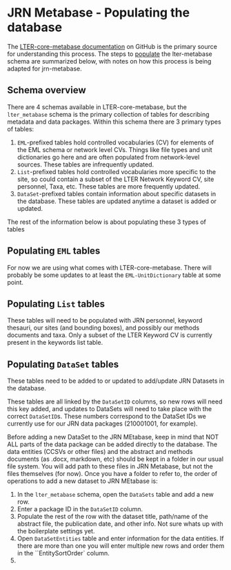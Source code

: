 # JRN Metabase - Populating the database

The [LTER-core-metabase documentation](https://lter.github.io/LTER-core-metabase/) on GitHub is the primary source for understanding this process. The steps to [populate](https://lter.github.io/LTER-core-metabase/populate.html) the lter-metabase schema are summarized below, with notes on how this process is being adapted for jrn-metabase.

## Schema overview

There are 4 schemas available in LTER-core-metabase, but the `lter_metabase` schema is the primary collection of tables for describing metadata and data packages. Within this schema there are 3 primary types of tables:

1. `EML`-prefixed tables hold controlled vocabularies (CV) for elements of the EML schema or network level CVs. Things like file types and unit dictionaries go here and are often populated from network-level sources. These tables are infrequently updated.
2. `List`-prefixed tables hold controlled vocabularies more specific to the site, so could contain a subset of the LTER Network Keyword CV, site personnel, Taxa, etc. These tables are more frequently updated.
3. `DataSet`-prefixed tables contain information about specific datasets in the database. These tables are updated anytime a dataset is added or updated.

The rest of the information below is about populating these 3 types of tables 

## Populating `EML` tables

For now we are using what comes with LTER-core-metabase. There will probably be some updates to at least the `EML-UnitDictionary` table at some point.

## Populating `List` tables

These tables will need to be populated with JRN personnel, keyword thesauri, our sites (and bounding boxes), and possibly our methods documents and taxa. Only a subset of the LTER Keyword CV is currently present in the keywords list table.

## Populating `DataSet` tables

These tables need to be added to or updated to add/update JRN Datasets in the database.

These tables are all linked by the `DataSetID` columns, so new rows will need this key added, and updates to DataSets will need to take place with the correct  `DataSetID`s. These numbers correspond to the DataSet IDs we currently use for our JRN data packages (210001001, for example).

Before adding a new DataSet to the JRN MEtabase, keep in mind that NOT ALL parts of the data package can be added directly to the database. The data entities (CCSVs or other files) and the abstract and methods documents (as .docx, markdown, etc) should be kept in a folder in our usual file system. You will add path to these files in JRN Metabase, but not the files themselves (for now). Once you have a folder to refer to, the order of operations to add a new dataset to JRN MEtabase is:

1. In the `lter_metabase` schema, open the `DataSets` table and add a new row.
2. Enter a package ID in the `DataSetID` column.
3. Populate the rest of the row with the dataset title, path/name of the abstract file, the publication date, and other info. Not sure whats up with the boilerplate settings yet.
4. Open `DataSetEntities` table and enter information for the data entities. If there are more than one you will enter multiple new rows and order them in the ``EntitySortOrder` column.
5.
